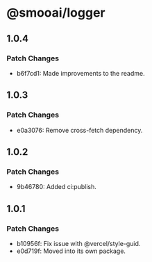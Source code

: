 # @smooai/logger

## 1.0.4

### Patch Changes

- b6f7cd1: Made improvements to the readme.

## 1.0.3

### Patch Changes

- e0a3076: Remove cross-fetch dependency.

## 1.0.2

### Patch Changes

- 9b46780: Added ci:publish.

## 1.0.1

### Patch Changes

- b10956f: Fix issue with @vercel/style-guid.
- e0d719f: Moved into its own package.
